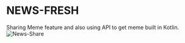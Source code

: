 # NEWS-FRESH
Sharing Meme feature and also using API to get meme built in Kotlin.
![News-Share](https://user-images.githubusercontent.com/103520606/197231424-88271dfd-cb7b-4b76-b41a-6cb3266ab074.png)

